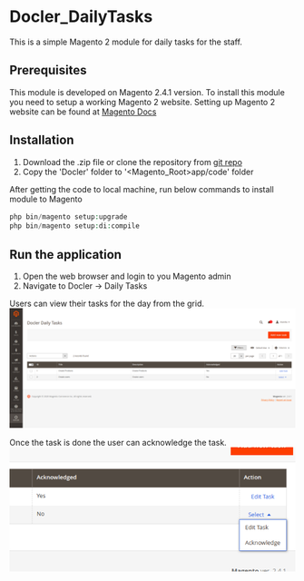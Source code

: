# Docler_DailyTasks
This is a simple Magento 2 module for daily tasks for the staff.

## Prerequisites
This module is developed on Magento 2.4.1 version. 
To install this module you need to setup a working Magento 2 website. Setting up Magento 2 website can be found at [Magento Docs](https://devdocs.magento.com/guides/v2.4/install-gde/install/cli/install-cli-install.html)

## Installation
1. Download the .zip file or clone the repository from [git repo](https://github.com/chamikax/aligent-code-test.git)
2. Copy the 'Docler' folder to '<Magento_Root>app/code' folder 

After getting the code to local machine, run below commands to install module to Magento
```php
php bin/magento setup:upgrade
php bin/magento setup:di:compile
```
## Run the application
1. Open the web browser and login to you Magento admin
2. Navigate to Docler -> Daily Tasks

Users can view their tasks for the day from the grid. 
![Grid](https://github.com/chamikax/Docler_DailyTasks//blob/main/data/images/grid.png?raw=true)

Once the task is done the user can acknowledge the task.
![Grid Actions](https://github.com/chamikax/Docler_DailyTasks//blob/main/data/images/grid-actions.png?raw=true)
